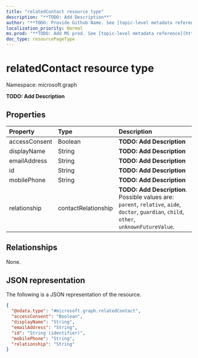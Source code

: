 ```yaml
---
title: "relatedContact resource type"
description: "**TODO: Add Description**"
author: "**TODO: Provide Github Name. See [topic-level metadata reference](https://msgo.azurewebsites.net/add/document/guidelines/metadata.html#topic-level-metadata)**"
localization_priority: Normal
ms.prod: "**TODO: Add MS prod. See [topic-level metadata reference](https://msgo.azurewebsites.net/add/document/guidelines/metadata.html#topic-level-metadata)**"
doc_type: resourcePageType
---
```


# relatedContact resource type

Namespace: microsoft.graph



**TODO: Add Description**

## Properties
|Property|Type|Description|
|:---|:---|:---|
|accessConsent|Boolean|**TODO: Add Description**|
|displayName|String|**TODO: Add Description**|
|emailAddress|String|**TODO: Add Description**|
|id|String|**TODO: Add Description**|
|mobilePhone|String|**TODO: Add Description**|
|relationship|contactRelationship|**TODO: Add Description**. Possible values are: `parent`, `relative`, `aide`, `doctor`, `guardian`, `child`, `other`, `unknownFutureValue`.|

## Relationships
None.

## JSON representation
The following is a JSON representation of the resource.
<!-- {
  "blockType": "resource",
  "@odata.type": "microsoft.graph.relatedContact"
}
-->
``` json
{
  "@odata.type": "#microsoft.graph.relatedContact",
  "accessConsent": "Boolean",
  "displayName": "String",
  "emailAddress": "String",
  "id": "String (identifier)",
  "mobilePhone": "String",
  "relationship": "String"
}
```

